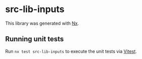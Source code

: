 # src-lib-inputs

This library was generated with [Nx](https://nx.dev).

## Running unit tests

Run `nx test src-lib-inputs` to execute the unit tests via [Vitest](https://vitest.dev/).
